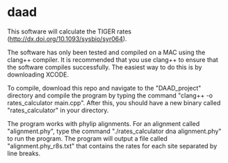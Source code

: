 daad
====
This software will calculate the TIGER rates (http://dx.doi.org/10.1093/sysbio/syr064).

The software has only been tested and compiled on a MAC using the clang++ compiler. It is recommended that you use clang++ to ensure that the software compiles successfully. The easiest way to do this is by downloading XCODE.

To compile, download this repo and navigate to the "DAAD_project" directory and compile the program by typing the command "clang++ -o rates_calculator main.cpp". After this, you should have a new binary called "rates_calculator" in your directory.

The program works with phylip alignments. For an alignment called "alignment.phy", type the command "./rates_calculator dna alignment.phy" to run the program. The program will output a file called "alignment.phy_r8s.txt" that contains the rates for each site separated by line breaks.

